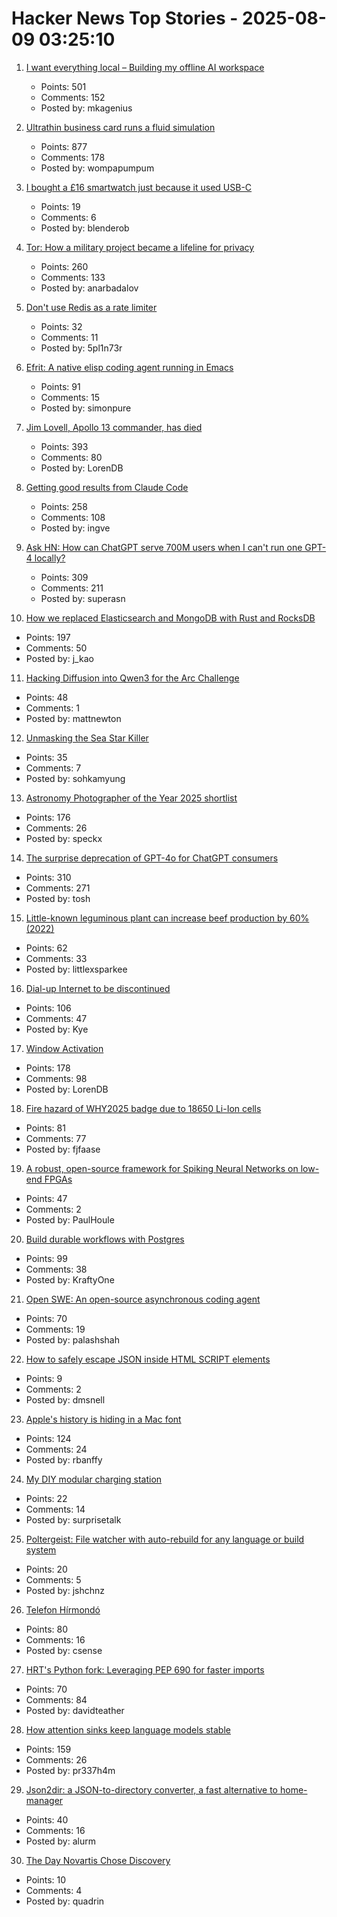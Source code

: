 # Hacker News Top Stories - 2025-08-09 03:25:10

1. [I want everything local – Building my offline AI workspace](https://instavm.io/blog/building-my-offline-ai-workspace)
   - Points: 501
   - Comments: 152
   - Posted by: mkagenius

2. [Ultrathin business card runs a fluid simulation](https://github.com/Nicholas-L-Johnson/flip-card)
   - Points: 877
   - Comments: 178
   - Posted by: wompapumpum

3. [I bought a £16 smartwatch just because it used USB-C](https://shkspr.mobi/blog/2025/08/i-bought-a-16-smartwatch-just-because-it-used-usb-c/)
   - Points: 19
   - Comments: 6
   - Posted by: blenderob

4. [Tor: How a military project became a lifeline for privacy](https://thereader.mitpress.mit.edu/the-secret-history-of-tor-how-a-military-project-became-a-lifeline-for-privacy/)
   - Points: 260
   - Comments: 133
   - Posted by: anarbadalov

5. [Don't use Redis as a rate limiter](https://medium.com/ratelimitly/why-you-shouldnt-use-redis-as-a-rate-limiter-part-1-of-2-3d4261f5b38a)
   - Points: 32
   - Comments: 11
   - Posted by: 5pl1n73r

6. [Efrit: A native elisp coding agent running in Emacs](https://github.com/steveyegge/efrit)
   - Points: 91
   - Comments: 15
   - Posted by: simonpure

7. [Jim Lovell, Apollo 13 commander, has died](https://www.nasa.gov/news-release/acting-nasa-administrator-reflects-on-legacy-of-astronaut-jim-lovell/)
   - Points: 393
   - Comments: 80
   - Posted by: LorenDB

8. [Getting good results from Claude Code](https://www.dzombak.com/blog/2025/08/getting-good-results-from-claude-code/)
   - Points: 258
   - Comments: 108
   - Posted by: ingve

9. [Ask HN: How can ChatGPT serve 700M users when I can't run one GPT-4 locally?](undefined)
   - Points: 309
   - Comments: 211
   - Posted by: superasn

10. [How we replaced Elasticsearch and MongoDB with Rust and RocksDB](https://radar.com/blog/high-performance-geocoding-in-rust)
   - Points: 197
   - Comments: 50
   - Posted by: j_kao

11. [Hacking Diffusion into Qwen3 for the Arc Challenge](https://www.matthewnewton.com/blog/arc-challenge-diffusion)
   - Points: 48
   - Comments: 1
   - Posted by: mattnewton

12. [Unmasking the Sea Star Killer](https://www.biographic.com/unmasking-the-sea-star-killer/)
   - Points: 35
   - Comments: 7
   - Posted by: sohkamyung

13. [Astronomy Photographer of the Year 2025 shortlist](https://www.rmg.co.uk/whats-on/astronomy-photographer-year/galleries/2025-shortlist)
   - Points: 176
   - Comments: 26
   - Posted by: speckx

14. [The surprise deprecation of GPT-4o for ChatGPT consumers](https://simonwillison.net/2025/Aug/8/surprise-deprecation-of-gpt-4o/)
   - Points: 310
   - Comments: 271
   - Posted by: tosh

15. [Little-known leguminous plant can increase beef production by 60% (2022)](https://www.embrapa.br/en/busca-de-noticias/-/noticia/75361634/little-known-leguminous-plant-can-increase-beef-production-by-60)
   - Points: 62
   - Comments: 33
   - Posted by: littlexsparkee

16. [Dial-up Internet to be discontinued](https://help.aol.com/articles/dial-up-internet-to-be-discontinued)
   - Points: 106
   - Comments: 47
   - Posted by: Kye

17. [Window Activation](https://blog.broulik.de/2025/08/on-window-activation/)
   - Points: 178
   - Comments: 98
   - Posted by: LorenDB

18. [Fire hazard of WHY2025 badge due to 18650 Li-Ion cells](https://wiki.why2025.org/Badge/Fire_hazard)
   - Points: 81
   - Comments: 77
   - Posted by: fjfaase

19. [A robust, open-source framework for Spiking Neural Networks on low-end FPGAs](https://arxiv.org/abs/2507.07284)
   - Points: 47
   - Comments: 2
   - Posted by: PaulHoule

20. [Build durable workflows with Postgres](https://www.dbos.dev/blog/why-postgres-durable-execution)
   - Points: 99
   - Comments: 38
   - Posted by: KraftyOne

21. [Open SWE: An open-source asynchronous coding agent](https://blog.langchain.com/introducing-open-swe-an-open-source-asynchronous-coding-agent/)
   - Points: 70
   - Comments: 19
   - Posted by: palashshah

22. [How to safely escape JSON inside HTML SCRIPT elements](https://sirre.al/2025/08/06/safe-json-in-script-tags-how-not-to-break-a-site/)
   - Points: 9
   - Comments: 2
   - Posted by: dmsnell

23. [Apple's history is hiding in a Mac font](https://www.spacebar.news/apple-history-hiding-in-mac-font/)
   - Points: 124
   - Comments: 24
   - Posted by: rbanffy

24. [My DIY modular charging station](https://arun.is/blog/diy-modular-charging-station/)
   - Points: 22
   - Comments: 14
   - Posted by: surprisetalk

25. [Poltergeist: File watcher with auto-rebuild for any language or build system](https://github.com/steipete/poltergeist)
   - Points: 20
   - Comments: 5
   - Posted by: jshchnz

26. [Telefon Hírmondó](https://en.wikipedia.org/wiki/Telefon_H%C3%ADrmond%C3%B3)
   - Points: 80
   - Comments: 16
   - Posted by: csense

27. [HRT's Python fork: Leveraging PEP 690 for faster imports](https://www.hudsonrivertrading.com/hrtbeat/inside-hrts-python-fork/)
   - Points: 70
   - Comments: 84
   - Posted by: davidteather

28. [How attention sinks keep language models stable](https://hanlab.mit.edu/blog/streamingllm)
   - Points: 159
   - Comments: 26
   - Posted by: pr337h4m

29. [Json2dir: a JSON-to-directory converter, a fast alternative to home-manager](https://github.com/alurm/json2dir)
   - Points: 40
   - Comments: 16
   - Posted by: alurm

30. [The Day Novartis Chose Discovery](https://www.alexkesin.com/p/the-day-novartis-chose-discovery)
   - Points: 10
   - Comments: 4
   - Posted by: quadrin

